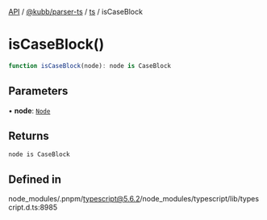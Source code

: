 [API](../../../../../packages.md) / [@kubb/parser-ts](../../../index.md) / [ts](../index.md) / isCaseBlock

# isCaseBlock()

```ts
function isCaseBlock(node): node is CaseBlock
```

## Parameters

• **node**: [`Node`](../interfaces/Node.md)

## Returns

`node is CaseBlock`

## Defined in

node\_modules/.pnpm/typescript@5.6.2/node\_modules/typescript/lib/typescript.d.ts:8985
